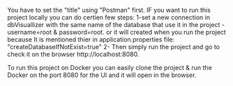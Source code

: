 You have to set the "title" using "Postman" first.
IF you want to run this project locally you can do certien few steps:
1-set a new connection in dbVisuallizer with the same name of the database that use it in the project - username=root & password=root.
 or it will created when you run the project because It is mentioned thier in application.properties file: "createDatabaseIfNotExist=true"
2- Then simply run the project and go to check it on the browser http://localhost:8080.

To run this project on Docker you can easily clone the project & run the Docker on the port 8080 for the UI and 
it will open in the browser.